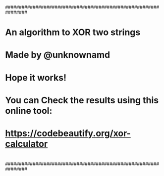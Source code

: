 ################################################################
#              An algorithm to XOR two strings                 #
#                    Made by @unknownamd                       #
#                      Hope it works!                          #
#   You can Check the results using this online tool:          #
#        https://codebeautify.org/xor-calculator               #
#                                                              #
################################################################

